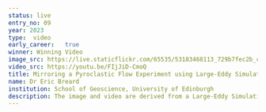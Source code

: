 ```yaml
---
status: live
entry_no: 09
year: 2023
type:  video 
early_career:   true
winner: Winning Video
image_src: https://live.staticflickr.com/65535/53183468113_729b7fec2b_c_d.jpg
video_src: https://youtu.be/FIjJiD-CmoQ
title: Mirroring a Pyroclastic Flow Experiment using Large-Eddy Simulation
name: Dr Eric Breard
institution: School of Geoscience, University of Edinburgh
description: The image and video are derived from a Large-Eddy Simulation of a pyroclastic flow, consisting of a hot mixture of air and particles that travel down an inclined channel before spreading across a flat terrain. The simulation mirrors one large-scale experiment conducted in New Zealand and is part of an international initiative to validate numerical models in Volcanology. Turbulent eddies, sedimentation, and vertical density stratification are depicted using the flow's free surface (split in half along the centerline), a vertical slice showing solid concentration, and a solid boundary rendered as glass. The domain encompasses 60 million cells, covering a volume of 28*6*5 m3. The multiphase flow simulation addresses the mass, momentum, and energy equations for all six phases (air plus 5 solid phases) and captures the granular to dilute turbulent regimes. The simulation was run using the US DOE's MFIX solver, utilizing 1200 CPU cores on ARCHER2 for 15 days.
---
```

